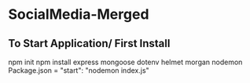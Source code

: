# SocialMedia-Merged

## To Start Application/ First Install
npm init
npm install express mongoose dotenv helmet morgan nodemon
Package.json =  "start": "nodemon index.js"